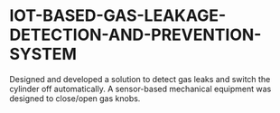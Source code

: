 # IOT-BASED-GAS-LEAKAGE-DETECTION-AND-PREVENTION-SYSTEM
Designed and developed a solution to detect gas leaks and switch the cylinder off automatically. A sensor-based mechanical equipment was designed to close/open gas knobs.
